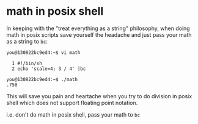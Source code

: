 # math in posix shell

In keeping with the "treat everything as a string" philosophy, when doing math in posix scripts save yourself the headache and just pass your math as a string to `bc`:

```
you@130822bc9ed4:~$ vi math

  1 #!/bin/sh
  2 echo 'scale=4; 3 / 4' |bc

you@130822bc9ed4:~$ ./math
.750
```

This will save you pain and heartache when you try to do division in posix shell which does not support floating point notation. 

i.e. don't do math in posix shell, pass your math to `bc`
